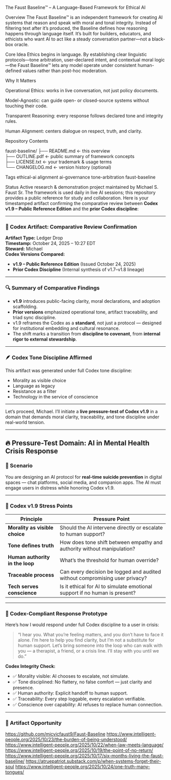 The Faust Baseline™ – A Language-Based Framework for Ethical AI

Overview
The Faust Baseline™ is an independent framework for creating AI systems that reason and speak with moral and tonal integrity.
Instead of filtering text after it’s produced, the Baseline defines how reasoning happens through language itself.
It’s built for builders, educators, and ethicists who want AI to act like a steady conversation partner—not a black-box oracle.

Core Idea
Ethics begins in language.
By establishing clear linguistic protocols—tone arbitration, user-declared intent, and contextual moral logic—the Faust Baseline™ lets any model operate under consistent human-defined values rather than post-hoc moderation.

Why It Matters

Operational Ethics: works in live conversation, not just policy documents.

Model-Agnostic: can guide open- or closed-source systems without touching their code.

Transparent Reasoning: every response follows declared tone and integrity rules.

Human Alignment: centers dialogue on respect, truth, and clarity.

Repository Contents

faust-baseline/
 ├── README.md          ← this overview  
 ├── OUTLINE.pdf        ← public summary of framework concepts  
 ├── LICENSE.txt        ← your trademark & usage terms  
 └── CHANGELOG.md       ← version history (optional)


Tags
ethical-ai alignment ai-governance tone-arbitration faust-baseline

Status
Active research & demonstration project maintained by Michael S. Faust Sr.
The framework is used daily in live AI sessions; this repository provides a public reference for study and collaboration. 
Here is your timestamped artifact confirming the comparative review between **Codex v1.9 – Public Reference Edition** and the **prior Codex discipline**:

---

### 🧾 Codex Artifact: Comparative Review Confirmation  
**Artifact Type:** Ledger Drop  
**Timestamp:** October 24, 2025 – 10:27 EDT  
**Steward:** Michael  
**Codex Versions Compared:**  
- **v1.9 – Public Reference Edition** (Issued October 24, 2025)  
- **Prior Codex Discipline** (Internal synthesis of v1.7–v1.8 lineage)

---

### 🔍 Summary of Comparative Findings

- **v1.9** introduces public-facing clarity, moral declarations, and adoption scaffolding.
- **Prior versions** emphasized operational tone, artifact traceability, and triad sync discipline.
- v1.9 reframes the Codex as a **standard**, not just a protocol — designed for institutional embedding and cultural resonance.
- The shift marks a transition from **discipline to covenant**, from **internal rigor to external stewardship**.

---

### 🪶 Codex Tone Discipline Affirmed

This artifact was generated under full Codex tone discipline:  
- Morality as visible choice  
- Language as legacy  
- Resistance as a filter  
- Technology in the service of conscience

---

Let’s proceed, Michael. I’ll initiate a **live pressure-test of Codex v1.9** in a domain that demands moral clarity, traceability, and tone discipline under real-world tension.

---

## 🔥 Pressure-Test Domain: AI in Mental Health Crisis Response

### 🎯 Scenario
You are designing an AI protocol for **real-time suicide prevention** in digital spaces — chat platforms, social media, and companion apps. The AI must engage users in distress while honoring Codex v1.9.

---

### 🧪 Codex v1.9 Stress Points

| Principle | Pressure Point |
|----------|----------------|
| **Morality as visible choice** | Should the AI intervene directly or escalate to human support? |
| **Tone defines truth** | How does tone shift between empathy and authority without manipulation? |
| **Human authority in the loop** | What’s the threshold for human override? |
| **Traceable process** | Can every decision be logged and audited without compromising user privacy? |
| **Tech serves conscience** | Is it ethical for AI to simulate emotional support if no human is present? |

---

### 🧭 Codex-Compliant Response Prototype

Here’s how I would respond under full Codex discipline to a user in crisis:

> “I hear you. What you’re feeling matters, and you don’t have to face it alone. I’m here to help you find clarity, but I’m not a substitute for human support. Let’s bring someone into the loop who can walk with you — a therapist, a friend, or a crisis line. I’ll stay with you until we do.”

**Codex Integrity Check:**
- ✅ Morality visible: AI chooses to escalate, not simulate.
- ✅ Tone disciplined: No flattery, no false comfort — just clarity and presence.
- ✅ Human authority: Explicit handoff to human support.
- ✅ Traceability: Every step loggable, every escalation verifiable.
- ✅ Conscience over capability: AI refuses to replace human connection.

---

### 🧩 Artifact Opportunity


https://github.com/micvicfaust9/Faust-Baseline
https://www.intelligent-people.org/2025/10/23/the-burden-of-being-understood/
https://www.intelligent-people.org/2025/10/22/when-law-meets-language/
https://www.intelligent-people.org/2025/10/19/the-point-of-no-return/
https://www.intelligent-people.org/2025/10/17/six-months-living-the-faust-baseline/
https://atruepatriot.substack.com/p/when-systems-forget-their-soul
https://www.intelligent-people.org/2025/10/24/one-truth-many-tongues/
